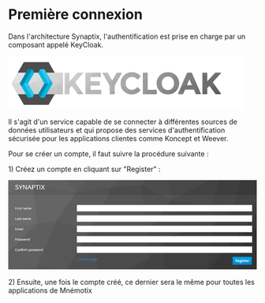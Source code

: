 # Première connexion

Dans l'architecture Synaptix, l'authentification est prise en charge par un composant appelé KeyCloak.

![](../.gitbook/assets/keycloak_logo.png)

Il s'agit d'un service capable de se connecter à différentes sources de données utilisateurs et qui propose des services d'authentification sécurisée pour les applications clientes comme Koncept et Weever.

Pour se créer un compte, il faut suivre la procédure suivante :

1\) Créez un compte en cliquant sur "Register" : 

![](../.gitbook/assets/firstregister.PNG)

2\)  Ensuite, une fois le compte créé, ce dernier sera le même pour toutes les applications de Mnémotix

